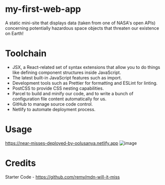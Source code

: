 # my-first-web-app
A static mini-site that displays data (taken from one of NASA's open APIs) concerning potentially hazardous space objects that threaten our existence on Earth!

# Toolchain
 - JSX, a React-related set of syntax extensions that allow you to do things like defining component structures inside JavaScript.
 - The latest built-in JavaScript features such as import.
 - Development tools such as Prettier for formatting and ESLint for linting.
 - PostCSS to provide CSS nesting capabilities.
 - Parcel to build and minify our code, and to write a bunch of configuration file content automatically for us.
 - GitHub to manage source code control.
 - Netlify to automate deployment process.

# Usage
https://near-misses-deployed-by-oolusanya.netlify.app
![image](https://github.com/oluwaseunolusanya/my-first-web-app/assets/26019734/47d655b1-dbcd-4fcd-bac4-6367c0a873ad)



# Credits
Starter Code - https://github.com/remy/mdn-will-it-miss
